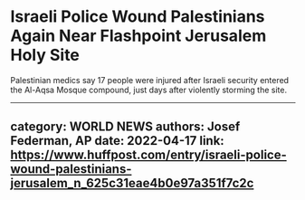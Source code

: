 # Israeli Police Wound Palestinians Again Near Flashpoint Jerusalem Holy Site

Palestinian medics say 17 people were injured after Israeli security entered the Al-Aqsa Mosque compound, just days after violently storming the site.

---
category: WORLD NEWS
authors: Josef Federman, AP
date: 2022-04-17
link: https://www.huffpost.com/entry/israeli-police-wound-palestinians-jerusalem_n_625c31eae4b0e97a351f7c2c
---
